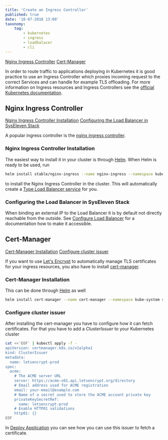 ```yaml
---
title: 'Create an Ingress Controller'
published: true
date: '18-07-2018 13:00'
taxonomy:
    tag:
        - kubernetes
        - ingress
        - loadbalacer
        - cli
---
```


[Nginx Ingress Controller](#nginx-ingress-controller)
[Cert-Manager](#cert-manager)

In order to route traffic to applications deploying in Kubernetes it is good practice to use an Ingress Controller which proxies incoming request to the correct Services and can handle for example TLS offloading. For more information on Ingress resources and Ingress Controllers see the [official Kubernetes documentation](https://kubernetes.io/docs/concepts/services-networking/ingress/).

## Nginx Ingress Controller

[Nginx Ingress Controller Installation](#nginx-ingress-controller-installation)
[Configuring the Load Balancer in SysEleven Stack](#configuring-the-load-balancer-in-syseleven-stack)

A popular ingress controller is the [nginx ingress controller](https://kubernetes.github.io/ingress-nginx/).

### Nginx Ingress Controller Installation

The easiest way to install it in your cluster is through [Helm](../17.install-helm/default.en.md). When Helm is ready to be used, run

```bash
helm install stable/nginx-ingress --name nginx-ingress --namespace kube-system  --set "rbac.create=true"
```

to install the Nginx Ingress Controller in the cluster. This will automatically create a [Type Load Balancer service](../13.create-a-load-balancer/default.en.md) for you.

### Configuring the Load Balancer in SysEleven Stack

When binding an external IP to the Load Balancer it is by default not directly reachable from the outside. See [Configure Load Balancer](../14.configure-a-load-balancer/default.en.md) for a documentation how to make it accessible.

## Cert-Manager

[Cert-Manager Installation](#cert-manager-installation)
[Configure cluster issuer](#configure-cluster-issuer)

If you want to use [Let's Encrypt](https://letsencrypt.org/) to automatically manage TLS certificates for your ingress resources, you also have to install [cert-manager](https://cert-manager.readthedocs.io/en/latest/).

### Cert-Manager Installation

This can be done through [Helm](../17.install-helm/default.en.md) as well

```bash
helm install cert-manager --name cert-manager --namespace kube-system stable/cert-manager
```

### Configure cluster issuer

After installing the cert-manager you have to configure how it can fetch certificates. For that you have to add a _ClusterIssuer_ to your Kubernetes cluster

```bash
cat <<'EOF' | kubectl apply -f -
apiVersion: certmanager.k8s.io/v1alpha1
kind: ClusterIssuer
metadata:
  name: letsencrypt-prod
spec:
  acme:
    # The ACME server URL
    server: https://acme-v01.api.letsencrypt.org/directory
    # Email address used for ACME registration
    email: your-email@example.com
    # Name of a secret used to store the ACME account private key
    privateKeySecretRef:
      name: letsencrypt-prod
    # Enable HTTP01 validations
    http01: {}
EOF
```

In [Deploy Application](../16.deploy-an-application/default.en.md) you can see how you can use this issuer to fetch a certificate.
